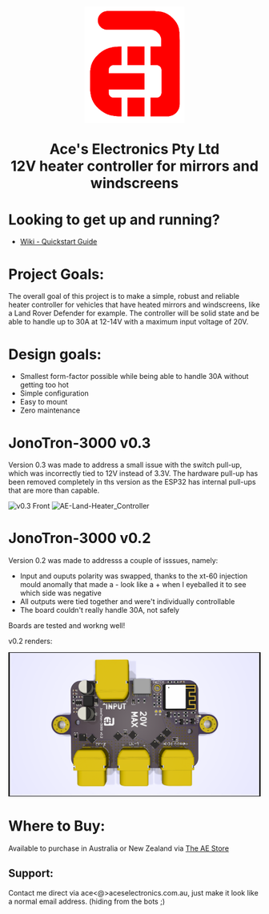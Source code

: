 

<h1 align="center">
  <a href="http://aceselectronics.com.au"><img src=".repo_files/ae_red_320_nobg.png" alt="Ace's Electronics" width="200"></a>  

  Ace's Electronics Pty Ltd  
  12V heater controller for mirrors and windscreens  
</h1>

# Looking to get up and running?
- [Wiki - Quickstart Guide](../../wiki/Quick-Start-Guide)

# Project Goals:
The overall goal of this project is to make a simple, robust and reliable heater controller for vehicles that have heated mirrors and windscreens, like a Land Rover Defender for example. The controller will be solid state and be able to handle up to 30A at 12-14V with a maximum input voltage of 20V.

# Design goals:  
- Smallest form-factor possible while being able to handle 30A without getting too hot
- Simple configuration
- Easy to mount
- Zero maintenance

# JonoTron-3000 v0.3
Version 0.3 was made to address a small issue with the switch pull-up, which was incorrectly tied to 12V instead of 3.3V. The hardware pull-up has been removed completely in ths version as the ESP32 has internal pull-ups that are more than capable.

![v0.3 Front](product_images/Screenshot%202024-09-12%20at%2010.33.30 PM.png)
![AE-Land-Heater_Controller](product_images/Screenshot%202024-09-10%20at%209.38.59 PM.png)

# JonoTron-3000 v0.2
Version 0.2 was made to addresss a couple of isssues, namely:
- Input and ouputs polarity was swapped, thanks to the xt-60 injection mould anomally that made a - look like a + when I eyeballed it to see which side was negative
- All outputs were tied together and were't individually controllable
- The board couldn't really handle 30A, not safely

Boards are tested and workng well!

v0.2 renders: 

![v0.2 Front](.repo_files/v0_2/JonoBro_v0_2.png)

# Where to Buy:
Available to purchase in Australia or New Zealand via <a href="https://d1b959-f7.myshopify.com/">The AE Store</a>

## Support:
Contact me direct via ace<@>aceselectronics.com.au, just make it look like a normal email address. (hiding from the bots ;)
